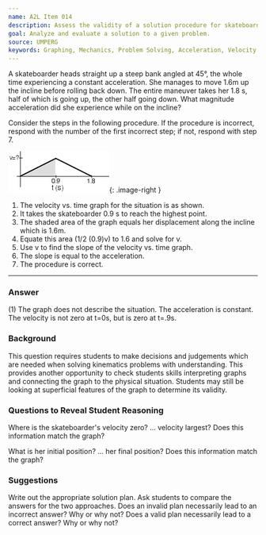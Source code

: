 ```yaml
---
name: A2L Item 014
description: Assess the validity of a solution procedure for skateboarder on an incline.
goal: Analyze and evaluate a solution to a given problem.
source: UMPERG
keywords: Graphing, Mechanics, Problem Solving, Acceleration, Velocity
---
```


A skateboarder heads straight up a steep bank angled at 45&deg;, the
whole time experiencing a constant acceleration.  She manages to move
1.6m up the incline before rolling back down.  The entire maneuver takes
her 1.8 s, half of which is going up, the other half going down.  What
magnitude acceleration did she experience while on the incline?

Consider the steps in the following procedure. If the procedure is
incorrect, respond with the number of the first incorrect step; if not,
respond with step 7.

![Item014_fig1.gif](../images/Item014_fig1.gif){: .image-right } 

1. The velocity vs. time graph for the situation is as shown.
2. It takes the skateboarder 0.9 s to reach the highest point.
3. The shaded area of the graph equals her displacement along the incline which is 1.6m.
4. Equate this area (1/2 (0.9)v) to 1.6 and solve for v.
5. Use v to find the slope of the velocity vs. time graph.
6. The slope is equal to the acceleration.
7. The procedure is correct.

<hr/>

### Answer

(1) The graph does not describe the situation.  The acceleration is
constant.  The velocity is not zero at t=0s, but is zero at t=.9s.

### Background

This question requires students to make decisions and judgements which
are needed when solving kinematics problems with understanding.  This
provides another opportunity to check students skills interpreting
graphs and connecting the graph to the physical situation.   Students
may still be looking at superficial features of the graph to determine
its validity.

### Questions to Reveal Student Reasoning

Where is the skateboarder's velocity zero?  ... velocity largest?   Does
this information match the graph?

What is her initial position?  ... her final position?  Does this
information match the graph?

### Suggestions

Write out the appropriate solution plan.  Ask students to compare the
answers for the two approaches.  Does an invalid plan necessarily lead
to an incorrect answer?  Why or why not?  Does a valid plan necessarily
lead to a correct answer?  Why or why not?
